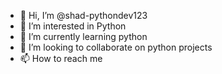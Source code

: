 - 👋 Hi, I’m @shad-pythondev123
- 👀 I’m interested in Python
- 🌱 I’m currently learning python
- 💞️ I’m looking to collaborate on python projects
- 📫 How to reach me 

<!---
shad-pythondev123/shad-pythondev123 is a ✨ special ✨ repository because its `README.md` (this file) appears on your GitHub profile.
You can click the Preview link to take a look at your changes.
--->
